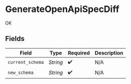 # GenerateOpenApiSpecDiff

OK


## Fields

| Field              | Type               | Required           | Description        |
| ------------------ | ------------------ | ------------------ | ------------------ |
| `current_schema`   | *String*           | :heavy_check_mark: | N/A                |
| `new_schema`       | *String*           | :heavy_check_mark: | N/A                |